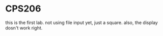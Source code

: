 # CPS206
this is the first lab.
not using file input yet, just a square.
also, the display dosn't work right.
